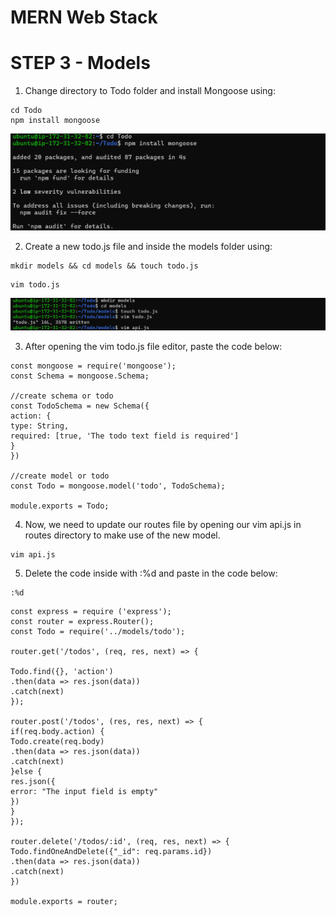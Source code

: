 # MERN Web Stack

# STEP 3 - Models
1.  Change directory to Todo folder and install Mongoose using:

```
cd Todo
npm install mongoose
```

![img](images/installmongoose.png)

2. Create a new todo.js file and inside the models folder using:

```
mkdir models && cd models && touch todo.js
```

```
vim todo.js
```

![img](images/vimtodo.png)

3. After opening the vim todo.js file editor, paste the code below:

```
const mongoose = require('mongoose');
const Schema = mongoose.Schema;

//create schema or todo
const TodoSchema = new Schema({
action: {
type: String,
required: [true, 'The todo text field is required']
}
})

//create model or todo
const Todo = mongoose.model('todo', TodoSchema);

module.exports = Todo;
```

4. Now, we need to update our routes file by opening our vim api.js in routes directory to make use of the new model. 

```
vim api.js
```

5. Delete the code inside with :%d and paste in the code below:

```
:%d
```

```
const express = require ('express');
const router = express.Router();
const Todo = require('../models/todo');

router.get('/todos', (req, res, next) => {

Todo.find({}, 'action')
.then(data => res.json(data))
.catch(next)
});

router.post('/todos', (res, res, next) => {
if(req.body.action) {
Todo.create(req.body)
.then(data => res.json(data))
.catch(next)
}else {
res.json({
error: "The input field is empty"
})
}
});

router.delete('/todos/:id', (req, res, next) => {
Todo.findOneAndDelete({"_id": req.params.id})
.then(data => res.json(data))
.catch(next)
})

module.exports = router;
```
